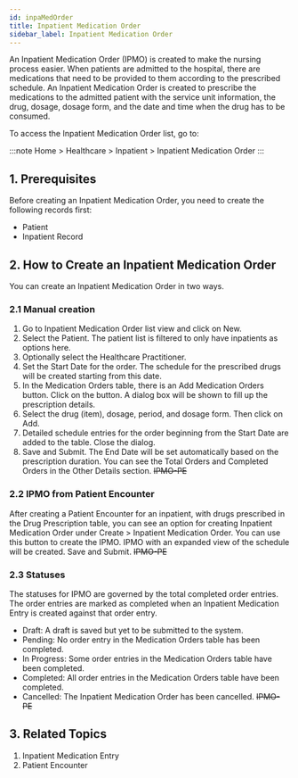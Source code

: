 ```yaml
---
id: inpaMedOrder
title: Inpatient Medication Order
sidebar_label: Inpatient Medication Order
---
```


An Inpatient Medication Order (IPMO) is created to make the nursing process easier. When patients are admitted to the hospital, there are medications that need to be provided to them according to the prescribed schedule. An Inpatient Medication Order is created to prescribe the medications to the admitted patient with the service unit information, the drug, dosage, dosage form, and the date and time when the drug has to be consumed.

To access the Inpatient Medication Order list, go to:

:::note
Home > Healthcare > Inpatient > Inpatient Medication Order
:::

## 1. Prerequisites

Before creating an Inpatient Medication Order, you need to create the following records first:

- Patient
- Inpatient Record

## 2. How to Create an Inpatient Medication Order

You can create an Inpatient Medication Order in two ways.

### 2.1 Manual creation

1. Go to Inpatient Medication Order list view and click on New.
1. Select the Patient. The patient list is filtered to only have inpatients as options here.
1. Optionally select the Healthcare Practitioner.
1. Set the Start Date for the order. The schedule for the prescribed drugs will be created starting from this date.
1. In the Medication Orders table, there is an Add Medication Orders button. Click on the button. A dialog box will be shown to fill up the prescription details.
1. Select the drug (item), dosage, period, and dosage form. Then click on Add.
1. Detailed schedule entries for the order beginning from the Start Date are added to the table. Close the dialog.
1. Save and Submit. The End Date will be set automatically based on the prescription duration.
   You can see the Total Orders and Completed Orders in the Other Details section.
   ~~IPMO-PE~~

### 2.2 IPMO from Patient Encounter

After creating a Patient Encounter for an inpatient, with drugs prescribed in the Drug Prescription table, you can see an option for creating Inpatient Medication Order under Create > Inpatient Medication Order.
You can use this button to create the IPMO. IPMO with an expanded view of the schedule will be created. Save and Submit.
~~IPMO-PE~~

### 2.3 Statuses

The statuses for IPMO are governed by the total completed order entries. The order entries are marked as completed when an Inpatient Medication Entry is created against that order entry.

- Draft: A draft is saved but yet to be submitted to the system.
- Pending: No order entry in the Medication Orders table has been completed.
- In Progress: Some order entries in the Medication Orders table have been completed.
- Completed: All order entries in the Medication Orders table have been completed.
- Cancelled: The Inpatient Medication Order has been cancelled.
  ~~IPMO-PE~~

## 3. Related Topics

1. Inpatient Medication Entry
1. Patient Encounter
